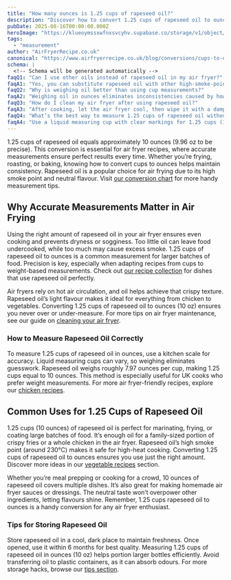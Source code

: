 ```yaml
---
title: "How many ounces is 1.25 cups of rapeseed oil?"
description: "Discover how to convert 1.25 cups of rapeseed oil to ounces for perfect air fryer recipes. Get accurate measurements in seconds!"
pubDate: 2025-08-16T00:00:00.000Z
heroImage: "https://klueoymssxwfnxsvcyhv.supabase.co/storage/v1/object/public/Shmucket/how-many-ounces-is-1-25-cups-rapeseed-oil.webp"
tags:
  - "measurement"
author: "AirFryerRecipe.co.uk"
canonical: "https://www.airfryerrecipe.co.uk/blog/conversions/cups-to-ounces/how-many-ounces-is-1-25-cups-rapeseed-oil"
schema: |
  <!-- Schema will be generated automatically -->
faqQ1: "Can I use other oils instead of rapeseed oil in my air fryer?"
faqA1: "Yes, you can substitute rapeseed oil with other high-smoke-point oils like sunflower or avocado oil. Just ensure you convert 1.25 cups to ounces (10 oz) accurately for consistent results. Each oil has a slightly different density, so adjust measurements if needed."
faqQ2: "Why is weighing oil better than using cup measurements?"
faqA2: "Weighing oil in ounces eliminates inconsistencies caused by how liquids settle in cups. 1.25 cups of rapeseed oil equals 10 ounces, but slight variations can occur with cup measurements. A kitchen scale ensures precision, especially for air fryer recipes where balance matters."
faqQ3: "How do I clean my air fryer after using rapeseed oil?"
faqA3: "After cooking, let the air fryer cool, then wipe it with a damp cloth and mild detergent. For stubborn residue, use a soft brush. Avoid harsh scrubbing to protect non-stick coatings. Regular cleaning prevents oil buildup and maintains performance."
faqQ4: "What’s the best way to measure 1.25 cups of rapeseed oil without a scale?"
faqA4: "Use a liquid measuring cup with clear markings for 1.25 cups (10 ounces). Fill to the 1-cup line, then add another 1/4 cup. For accuracy, place the cup on a flat surface and check at eye level. This method works well for most air fryer recipes."
---
```

<p>1.25 cups of rapeseed oil equals approximately 10 ounces (9.96 oz to be precise). This conversion is essential for air fryer recipes, where accurate measurements ensure perfect results every time. Whether you’re frying, roasting, or baking, knowing how to convert cups to ounces helps maintain consistency. Rapeseed oil is a popular choice for air frying due to its high smoke point and neutral flavour. Visit <a href=https://www.airfryerrecipe.co.uk/air-fryer-conversion-chart>our conversion chart</a> for more handy measurement tips.</p>  

<h2>Why Accurate Measurements Matter in Air Frying</h2>  
<p>Using the right amount of rapeseed oil in your air fryer ensures even cooking and prevents dryness or sogginess. Too little oil can leave food undercooked, while too much may cause excess smoke. 1.25 cups of rapeseed oil to ounces is a common measurement for larger batches of food. Precision is key, especially when adapting recipes from cups to weight-based measurements. Check out <a href=https://www.airfryerrecipe.co.uk/recipes>our recipe collection</a> for dishes that use rapeseed oil perfectly.</p>  

<p>Air fryers rely on hot air circulation, and oil helps achieve that crispy texture. Rapeseed oil’s light flavour makes it ideal for everything from chicken to vegetables. Converting 1.25 cups of rapeseed oil to ounces (10 oz) ensures you never over or under-measure. For more tips on air fryer maintenance, see our guide on <a href=https://www.airfryerrecipe.co.uk/air-fryer-cleaner>cleaning your air fryer</a>.</p>  

<h3>How to Measure Rapeseed Oil Correctly</h3>  
<p>To measure 1.25 cups of rapeseed oil in ounces, use a kitchen scale for accuracy. Liquid measuring cups can vary, so weighing eliminates guesswork. Rapeseed oil weighs roughly 7.97 ounces per cup, making 1.25 cups equal to 10 ounces. This method is especially useful for UK cooks who prefer weight measurements. For more air fryer-friendly recipes, explore our <a href=https://www.airfryerrecipe.co.uk/recipe-category/chicken>chicken recipes</a>.</p>  

<h2>Common Uses for 1.25 Cups of Rapeseed Oil</h2>  
<p>1.25 cups (10 ounces) of rapeseed oil is perfect for marinating, frying, or coating large batches of food. It’s enough oil for a family-sized portion of crispy fries or a whole chicken in the air fryer. Rapeseed oil’s high smoke point (around 230°C) makes it safe for high-heat cooking. Converting 1.25 cups of rapeseed oil to ounces ensures you use just the right amount. Discover more ideas in our <a href=https://www.airfryerrecipe.co.uk/recipe-category/vegetables>vegetable recipes</a> section.</p>  

<p>Whether you’re meal prepping or cooking for a crowd, 10 ounces of rapeseed oil covers multiple dishes. It’s also great for making homemade air fryer sauces or dressings. The neutral taste won’t overpower other ingredients, letting flavours shine. Remember, 1.25 cups rapeseed oil to ounces is a handy conversion for any air fryer enthusiast.</p>  

<h3>Tips for Storing Rapeseed Oil</h3>  
<p>Store rapeseed oil in a cool, dark place to maintain freshness. Once opened, use it within 6 months for best quality. Measuring 1.25 cups of rapeseed oil in ounces (10 oz) helps portion larger bottles efficiently. Avoid transferring oil to plastic containers, as it can absorb odours. For more storage hacks, browse our <a href=https://www.airfryerrecipe.co.uk/tips>tips section</a>.</p>
